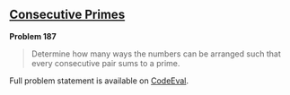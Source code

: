 [Consecutive Primes][ce]
------------------------

**Problem 187**

> Determine how many ways the numbers can be arranged such that every
> consecutive pair sums to a prime.

Full problem statement is available on [CodeEval][ce].

[ce]: https://www.codeeval.com/browse/187/
      "View problem statement on CodeEval"
